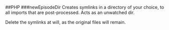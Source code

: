 ##PHP
###newEpisodeDir
Creates symlinks in a directory of your choice, to all imports that are post-processed. Acts as an unwatched dir.

Delete the symlinks at will, as the original files will remain.
